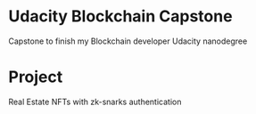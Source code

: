 # Udacity Blockchain Capstone

Capstone to finish my Blockchain developer Udacity nanodegree

# Project

Real Estate NFTs with zk-snarks authentication
